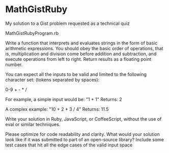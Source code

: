 MathGistRuby
============

My solution to a Gist problem requested as a technical quiz

MathGistRubyProgram.rb

Write a function that interprets and evaluates strings 
in the form of basic arithmetic expressions. 
You should obey the basic order of operations, that is, 
multiplication and division come before 
addition and subtraction, and execute operations 
from left to right. 
Return results as a floating point number.

You can expect all the inputs to be valid and 
limited to the following character set: 
(tokens separated by spaces):

0-9 + - * /

For example, a simple input would be: "1 + 1" 
Returns: 2

A complex example: "10 + 2 * 3 / 4" 
Returns: 11.5

Write your solution in Ruby, JavaScript, or CoffeeScript, without the use of eval
or similar techniques.

Please optimize for code readability and clarity. 
What would your solution look like if it was submitted to 
part of an open-source library?
Include some test cases that hit all the edge cases 
of the valid input space
